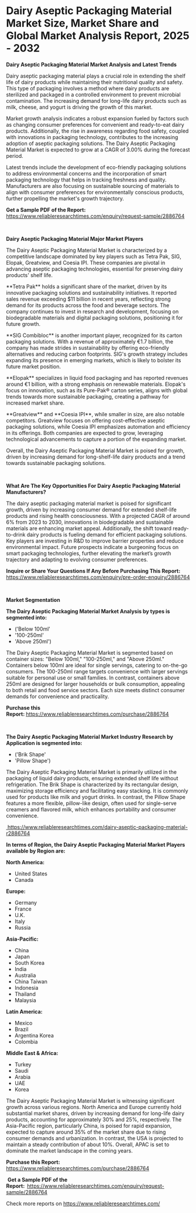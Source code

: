 <p><h1>Dairy Aseptic Packaging Material Market Size, Market Share and Global Market Analysis Report, 2025 - 2032</h1></p><p><strong>Dairy Aseptic Packaging Material Market Analysis and Latest Trends</strong></p>
<p><p>Dairy aseptic packaging material plays a crucial role in extending the shelf life of dairy products while maintaining their nutritional quality and safety. This type of packaging involves a method where dairy products are sterilized and packaged in a controlled environment to prevent microbial contamination. The increasing demand for long-life dairy products such as milk, cheese, and yogurt is driving the growth of this market.</p><p>Market growth analysis indicates a robust expansion fueled by factors such as changing consumer preferences for convenient and ready-to-eat dairy products. Additionally, the rise in awareness regarding food safety, coupled with innovations in packaging technology, contributes to the increasing adoption of aseptic packaging solutions. The Dairy Aseptic Packaging Material Market is expected to grow at a CAGR of 3.00% during the forecast period. </p><p>Latest trends include the development of eco-friendly packaging solutions to address environmental concerns and the incorporation of smart packaging technology that helps in tracking freshness and quality. Manufacturers are also focusing on sustainable sourcing of materials to align with consumer preferences for environmentally conscious products, further propelling the market's growth trajectory.</p></p>
<p><strong>Get a Sample PDF of the Report:&nbsp;</strong> <a href="https://www.reliableresearchtimes.com/enquiry/request-sample/2886764?utm_campaign=3219&utm_medium=2&utm_source=Github&utm_content=ia&utm_term=13032025&utm_id=dairy-aseptic-packaging-material">https://www.reliableresearchtimes.com/enquiry/request-sample/2886764</a></p>
<p>&nbsp;</p>
<p><strong>Dairy Aseptic Packaging Material Major Market Players</strong></p>
<p><p>The Dairy Aseptic Packaging Material Market is characterized by a competitive landscape dominated by key players such as Tetra Pak, SIG, Elopak, Greatview, and Coesia IPI. These companies are pivotal in advancing aseptic packaging technologies, essential for preserving dairy products' shelf life.</p><p>**Tetra Pak** holds a significant share of the market, driven by its innovative packaging solutions and sustainability initiatives. It reported sales revenue exceeding $11 billion in recent years, reflecting strong demand for its products across the food and beverage sectors. The company continues to invest in research and development, focusing on biodegradable materials and digital packaging solutions, positioning it for future growth.</p><p>**SIG Combibloc** is another important player, recognized for its carton packaging solutions. With a revenue of approximately €1.7 billion, the company has made strides in sustainability by offering eco-friendly alternatives and reducing carbon footprints. SIG's growth strategy includes expanding its presence in emerging markets, which is likely to bolster its future market position.</p><p>**Elopak** specializes in liquid food packaging and has reported revenues around €1 billion, with a strong emphasis on renewable materials. Elopak's focus on innovation, such as its Pure-Pak® carton series, aligns with global trends towards more sustainable packaging, creating a pathway for increased market share.</p><p>**Greatview** and **Coesia IPI**, while smaller in size, are also notable competitors. Greatview focuses on offering cost-effective aseptic packaging solutions, while Coesia IPI emphasizes automation and efficiency in its offerings. Both companies are expected to grow, leveraging technological advancements to capture a portion of the expanding market.</p><p>Overall, the Dairy Aseptic Packaging Material Market is poised for growth, driven by increasing demand for long-shelf-life dairy products and a trend towards sustainable packaging solutions.</p></p>
<p>&nbsp;</p>
<p><strong>What Are The Key Opportunities For Dairy Aseptic Packaging Material Manufacturers?</strong></p>
<p><p>The dairy aseptic packaging material market is poised for significant growth, driven by increasing consumer demand for extended shelf-life products and rising health consciousness. With a projected CAGR of around 6% from 2023 to 2030, innovations in biodegradable and sustainable materials are enhancing market appeal. Additionally, the shift toward ready-to-drink dairy products is fueling demand for efficient packaging solutions. Key players are investing in R&D to improve barrier properties and reduce environmental impact. Future prospects indicate a burgeoning focus on smart packaging technologies, further elevating the market’s growth trajectory and adapting to evolving consumer preferences.</p></p>
<p><strong>Inquire or Share Your Questions If Any Before Purchasing This Report:</strong> <a href="https://www.reliableresearchtimes.com/enquiry/pre-order-enquiry/2886764?utm_campaign=3219&utm_medium=2&utm_source=Github&utm_content=ia&utm_term=13032025&utm_id=dairy-aseptic-packaging-material">https://www.reliableresearchtimes.com/enquiry/pre-order-enquiry/2886764</a></p>
<p>&nbsp;</p>
<p><strong>Market Segmentation</strong></p>
<p><strong>The Dairy Aseptic Packaging Material Market Analysis by types is segmented into:</strong></p>
<p><ul><li>('Below 100ml'</li><li>'100-250ml'</li><li>'Above 250ml')</li></ul></p>
<p><p>The Dairy Aseptic Packaging Material Market is segmented based on container sizes: "Below 100ml," "100-250ml," and "Above 250ml." Containers below 100ml are ideal for single servings, catering to on-the-go consumers. The 100-250ml range targets convenience with larger servings suitable for personal use or small families. In contrast, containers above 250ml are designed for larger households or bulk consumption, appealing to both retail and food service sectors. Each size meets distinct consumer demands for convenience and practicality.</p></p>
<p><strong>Purchase this Report:&nbsp;</strong><a href="https://www.reliableresearchtimes.com/purchase/2886764?utm_campaign=3219&utm_medium=2&utm_source=Github&utm_content=ia&utm_term=13032025&utm_id=dairy-aseptic-packaging-material">https://www.reliableresearchtimes.com/purchase/2886764</a></p>
<p>&nbsp;</p>
<p><strong>The Dairy Aseptic Packaging Material Market Industry Research by Application is segmented into:</strong></p>
<p><ul><li>('Brik Shape'</li><li>'Pillow Shape')</li></ul></p>
<p><p>The Dairy Aseptic Packaging Material Market is primarily utilized in the packaging of liquid dairy products, ensuring extended shelf life without refrigeration. The Brik Shape is characterized by its rectangular design, maximizing storage efficiency and facilitating easy stacking. It is commonly used for products like milk and yogurt drinks. In contrast, the Pillow Shape features a more flexible, pillow-like design, often used for single-serve creamers and flavored milk, which enhances portability and consumer convenience.</p></p>
<p><a href="https://www.reliableresearchtimes.com/dairy-aseptic-packaging-material-r2886764?utm_campaign=3219&utm_medium=2&utm_source=Github&utm_content=ia&utm_term=13032025&utm_id=dairy-aseptic-packaging-material">&nbsp;https://www.reliableresearchtimes.com/dairy-aseptic-packaging-material-r2886764</a></p>
<p><strong>In terms of Region, the Dairy Aseptic Packaging Material Market Players available by Region are:</strong></p>
<p>
    <p> <strong> North America: </strong>
        <ul>
            <li>United States</li>
            <li>Canada</li>
        </ul>
        </p> 
    <p> <strong> Europe: </strong>
        <ul>
            <li>Germany</li>
            <li>France</li>
            <li>U.K.</li>
            <li>Italy</li>
            <li>Russia</li>
        </ul>
        </p> 
    <p> <strong> Asia-Pacific: </strong>
        <ul>
            <li>China</li>
            <li>Japan</li>
            <li>South Korea</li>
            <li>India</li>
            <li>Australia</li>
            <li>China Taiwan</li>
            <li>Indonesia</li>
            <li>Thailand</li>
            <li>Malaysia</li>
        </ul>
        </p> 
    <p> <strong> Latin America: </strong>
        <ul>
            <li>Mexico</li>
            <li>Brazil</li>
            <li>Argentina Korea</li>
            <li>Colombia</li>
        </ul>
        </p> 
    <p> <strong> Middle East & Africa: </strong>
        <ul>
            <li>Turkey</li>
            <li>Saudi</li>
            <li>Arabia</li>
            <li>UAE</li>
            <li>Korea</li>
        </ul>
    </p>
    </p>
<p><p>The Dairy Aseptic Packaging Material Market is witnessing significant growth across various regions. North America and Europe currently hold substantial market shares, driven by increasing demand for long-life dairy products, accounting for approximately 30% and 25%, respectively. The Asia-Pacific region, particularly China, is poised for rapid expansion, expected to capture around 35% of the market share due to rising consumer demands and urbanization. In contrast, the USA is projected to maintain a steady contribution of about 10%. Overall, APAC is set to dominate the market landscape in the coming years.</p></p>
<p><strong>Purchase this Report: </strong><a href="https://www.reliableresearchtimes.com/purchase/2886764?utm_campaign=3219&utm_medium=2&utm_source=Github&utm_content=ia&utm_term=13032025&utm_id=dairy-aseptic-packaging-material">https://www.reliableresearchtimes.com/purchase/2886764</a></p>
<p>&nbsp;<strong>Get a Sample PDF of the Report:&nbsp;&nbsp;</strong><a href="https://www.reliableresearchtimes.com/enquiry/request-sample/2886764?utm_campaign=3219&utm_medium=2&utm_source=Github&utm_content=ia&utm_term=13032025&utm_id=dairy-aseptic-packaging-material">https://www.reliableresearchtimes.com/enquiry/request-sample/2886764</a></p>
<p><strong></strong></p>
<p>Check more reports on <a href="https://www.reliableresearchtimes.com/?utm_campaign=3219&utm_medium=2&utm_source=Github&utm_content=ia&utm_term=13032025&utm_id=dairy-aseptic-packaging-material">https://www.reliableresearchtimes.com/</a></p>